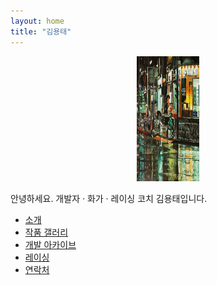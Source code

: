 ```yaml
---
layout: home
title: "김용태"
---
```

<center>
  <img
    src="pages/img/공명의비.jpg"
    width="100"
    height="200"
  />
</center>
<p>안녕하세요. 개발자 · 화가 · 레이싱 코치 김용태입니다.</p>
<ul>
  <li><a href="/pages/about.html">소개</a></li>
  <li><a href="/pages/portfolio.html">작품 갤러리</a></li>
  <li><a href="/pages/tech.html">개발 아카이브</a></li>
  <li><a href="/pages/motorsports.html">레이싱</a></li>
  <li><a href="/pages/contact.html">연락처</a></li>
</ul>
